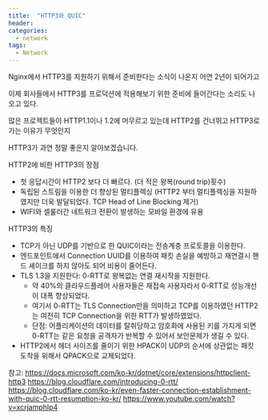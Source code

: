 ```yaml
---
title:  "HTTP3와 QUIC"
header:
categories:
  - network
tags:
  - Network
---
```


Nginx에서 HTTP3를 지원하기 위해서 준비한다는 소식이 나온지 어연 2년이 되어가고

이제 회사들에서 HTTP3를 프로덕션에 적용해보기 위한 준비에 들어간다는 소리도 나오고 있다.

많은 프로젝트들이 HTTP1.1이나 1.2에 머무르고 있는데 HTTP2를 건너뛰고 HTTP3로 가는 이유가 무엇인지

HTTP3가 과연 정말 좋은지 알아보겠습니다.

HTTP2에 비한 HTTP3의 장점

 - 첫 응답시간이 HTTP2 보다 더 빠르다. (더 적은 왕복(round trip)횟수)
 - 독립된 스트림을 이용한 더 향상된 멀티플렉싱 (HTTP2 부터 멀티플렉싱을 지원하였지만 더욱 발달되었다. TCP Head of Line Blocking 제거)
 - WIFI와 셀룰러간 네트워크 전환이 발생하는 모바일 환경에 유용

HTTP3의 특징

 - TCP가 아닌 UDP를 기반으로 한 QUIC이라는 전송계층 프로토콜을 이용한다.
 - 엔드포인트에서 Connection UUID를 이용하여 패킷 손실을 예방하고 재연결시 핸드 셰이크를 하지 않아도 되어 비용이 줄어든다.
 - TLS 1.3을 지원한다: 0-RTT로 왕복없는 연결 재시작을 지원한다.
   - 약 40%의 클라우드플레어 사용자들은 재접속 사용자라서 0-RTT로 성능개선이 대폭 향상되었다.
   - 여기서 0-RTT는 TLS Connection만을 의미하고 TCP를 이용하였던 HTTP2는 여전히 TCP Connection을 위한 RTT가 발생하였었다.
   - 단점: 어플리케이션의 데이터를 탈취당하고 암호화에 사용된 키를 가지게 되면 0-RTT는 같은 요청을 공격자가 반복할 수 있어서 보안문제가 생길 수 있다.
 - HTTP2에서 헤더 사이즈를 줄이기 위한 HPACK이 UDP의 순서에 상관없는 패킷 도착을 위해서 QPACK으로 교체되었다.

참고:
https://docs.microsoft.com/ko-kr/dotnet/core/extensions/httpclient-http3
https://blog.cloudflare.com/introducing-0-rtt/
https://blog.cloudflare.com/ko-kr/even-faster-connection-establishment-with-quic-0-rtt-resumption-ko-kr/
https://www.youtube.com/watch?v=xcrjamphIp4


